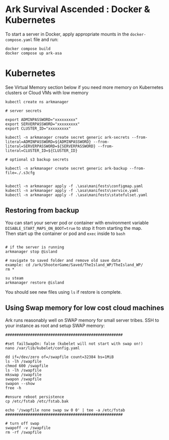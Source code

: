 # Ark Survival Ascended : Docker & Kubernetes

To start a server in Docker, apply appropriate mounts in the `docker-compose.yaml` file and run:

```
docker compose build
docker compose up ark-asa
```

# Kubernetes 

See Virtual Memory section below if you need more memory on Kubernetes clusters or Cloud VMs with low memory

```
kubectl create ns arkmanager

# server secrets

export ADMINPASSWORD="xxxxxxxxx"
export SERVERPASSWORD="xxxxxxxxx"
export CLUSTER_ID="xxxxxxxxx"

kubectl -n arkmanager create secret generic ark-secrets --from-literal=ADMINPASSWORD=${ADMINPASSWORD} --from-literal=SERVERPASSWORD=${SERVERPASSWORD} --from-literal=CLUSTER_ID=${CLUSTER_ID}

# optional s3 backup secrets

kubectl -n arkmanager create secret generic ark-backup --from-file=./.s3cfg


kubectl -n arkmanager apply -f .\asa\manifests\configmap.yaml
kubectl -n arkmanager apply -f .\asa\manifests\service.yaml
kubectl -n arkmanager apply -f .\asa\manifests\statefulset.yaml

```

## Restoring from backup

You can start your server pod or container with environment variable `DISABLE_START_MAPS_ON_BOOT=true` to stop it from starting the map. </br>
Then start up the container or pod and `exec` inside to `bash`
```

# if the server is running
arkmanager stop @island

# navigate to saved folder and remove old save data
example: cd /ark/ShooterGame/Saved/TheIsland_WP/TheIsland_WP/
rm * 

su steam
arkmanager restore @island
```

You should see new files using `ls` if restore is complete.

## Using Swap memory for low cost cloud machines

Ark runs reasonably well on SWAP memory for small server tribes.
SSH to your instance as root and setup SWAP memory:

```
####################################################

#set failSwapOn: false (kubelet will not start with swap on!)
nano /var/lib/kubelet/config.yaml

dd if=/dev/zero of=/swapfile count=32384 bs=1MiB
ls -lh /swapfile
chmod 600 /swapfile
ls -lh /swapfile
mkswap /swapfile
swapon /swapfile
swapon --show
free -h

#ensure reboot persistence
cp /etc/fstab /etc/fstab.bak

echo '/swapfile none swap sw 0 0' | tee -a /etc/fstab
####################################################

# turn off swap
swapoff -v /swapfile
rm -rf /swapfile

```